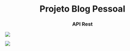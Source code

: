 <h1 align="center">Projeto Blog Pessoal</h1>

<h3 align="center">API Rest</h3>

![](D:\Git\BlogPessoal\docs\prints\Swagger-blog1.PNG)

![](D:\Git\BlogPessoal\docs\prints\Swagger-blog2.PNG)





